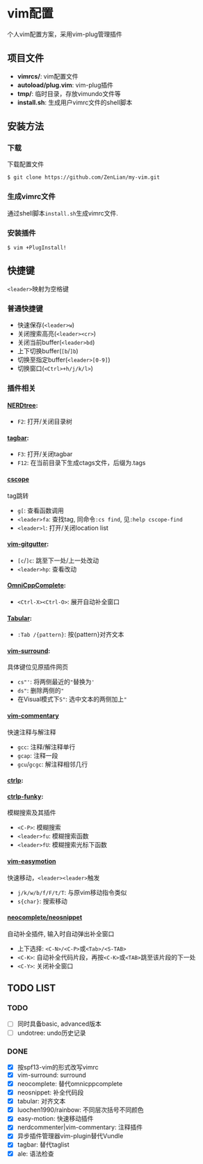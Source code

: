 # vim配置

个人vim配置方案，采用vim-plug管理插件

## 项目文件

- **vimrcs/**: vim配置文件
- **autoload/plug.vim**: vim-plug插件
- **tmp/**: 临时目录，存放vimundo文件等
- **install.sh**: 生成用户vimrc文件的shell脚本

## 安装方法

### 下载

下载配置文件

``` bash
$ git clone https://github.com/ZenLian/my-vim.git
```

### 生成vimrc文件

通过shell脚本`install.sh`生成vimrc文件.

### 安装插件

``` shell
$ vim +PlugInstall!
```

## 快捷键

`<leader>`映射为空格键

### 普通快捷键

- 快速保存(`<leader>w`)
- 关闭搜索高亮(`<leader><cr>`)
- 关闭当前buffer(`<leader>bd`)
- 上下切换buffer(`[b`/`]b`)
- 切换至指定buffer(`<leader>[0-9]`)
- 切换窗口(`<Ctrl>+h/j/k/l>`)


### 插件相关

#### [NERDtree](https://github.com/scrooloose/nerdtree):

- `F2`: 打开/关闭目录树

#### [tagbar](https://github.com/majutsushi/tagbar):

- `F3`: 打开/关闭tagbar
- `F12`: 在当前目录下生成ctags文件，后缀为.tags

#### [cscope](https://github.com/brookhong/cscope.vim.git)

tag跳转
- `g[`: 查看函数调用
- `<leader>fa`: 查找tag, 同命令`:cs find`, 见`:help cscope-find`
- `<leader>l`: 打开/关闭location list

#### [vim-gitgutter](https://github.com/airblade/vim-gitgutter.git):

- `[c`/`]c`: 跳至下一处/上一处改动
- `<leader>hp`: 查看改动

#### [OmniCppComplete](https://github.com/vim-scripts/OmniCppComplete.git):

- `<Ctrl-X><Ctrl-O>`: 展开自动补全窗口

#### [Tabular](https://github.com/godlygeek/tabular):

- `:Tab /{pattern}`: 按{pattern}对齐文本

#### [vim-surround](https://github.com/tpope/vim-surround):

具体键位见原插件网页
- `cs"'`: 将两侧最近的`"`替换为`'`
- `ds"`: 删除两侧的`"`
- 在Visual模式下`S"`: 选中文本的两侧加上`"`

#### [vim-commentary](https://github.com/tpope/vim-commentary)

快速注释与解注释

- `gcc`: 注释/解注释单行
- `gcap`: 注释一段
- `gcu`/`gcgc`: 解注释相邻几行


#### [ctrlp](https://github.com/ctrlpvim/ctrlp.vim):
#### [ctrlp-funky](https://github.com/tacahiroy/ctrlp-funky):

模糊搜索及其插件
- `<C-P>`: 模糊搜索
- `<leader>fu`: 模糊搜索函数
- `<leader>fU`: 模糊搜索光标下函数

#### [vim-easymotion](https://github.com/easymotion/vim-easymotion.git)

快速移动，`<leader><leader>`触发
- `j/k/w/b/f/F/t/T`: 与原vim移动指令类似
- `s{char}`: 搜索移动

#### [neocomplete/neosnippet]()

自动补全插件, 输入时自动弹出补全窗口

- 上下选择: `<C-N>/<C-P>`或`<Tab>/<S-TAB>`
- `<C-K>`: 自动补全代码片段，再按`<C-K>`或`<TAB>`跳至该片段的下一处
- `<C-Y>`: 关闭补全窗口

## TODO LIST

### TODO

-[ ] 同时具备basic, advanced版本
-[ ] undotree: undo历史记录

### DONE

-[x] 按spf13-vim的形式改写vimrc
-[x] vim-surround: surround
-[x] neocomplete: 替代omnicppcomplete
-[x] neosnippet: 补全代码段
-[x] tabular: 对齐文本
-[x] luochen1990/rainbow: 不同层次括号不同颜色
-[x] easy-motion: 快速移动插件
-[x] nerdcommenter|vim-commentary: 注释插件
-[x] 异步插件管理器vim-plugin替代Vundle
-[x] tagbar: 替代taglist
-[x] ale: 语法检查
